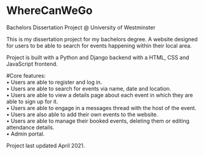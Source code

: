 # WhereCanWeGo
Bachelors Dissertation Project @ University of Westminster

This is my dissertation project for my bachelors degree. A website designed for users to be able to search for events happening within their local area. 

Project is built with a Python and Django backend with a HTML, CSS and JavaScript frontend.

#Core features:  
• Users are able to register and log in.  
• Users are able to search for events via name, date and location.  
• Users are able to view a details page about each event in which they are able to sign up for it.   
• Users are able to engage in a messages thread with the host of the event.  
• Users are also able to add their own events to the website.  
• Users are able to manage their booked events, deleting them or editing attendance details.  
• Admin portal.

Project last updated April 2021.
